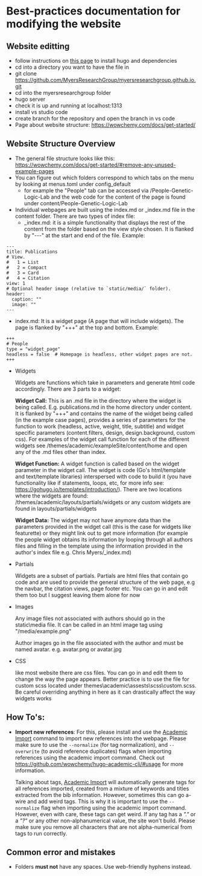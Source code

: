 # Best-practices documentation for modifying the website

## Website editting

* follow instructions on [this page](https://wowchemy.com/docs/install-locally/) to install hugo and dependencies
* cd into a directory you want to have the file in
* git clone https://github.com/MyersResearchGroup/myersresearchgroup.github.io.git
* cd into the myersresearchgroup folder
* hugo server
* check it is up and running at localhost:1313
* install vs studio code
* create branch for the repository and open the branch in vs code
* Page about website structure: https://wowchemy.com/docs/get-started/

## Website Structure Overview

* The general file structure looks like this: https://wowchemy.com/docs/get-started/#remove-any-unused-example-pages
* You can figure out which folders correspond to which tabs on the menu by looking at menus.toml under config\_default
  * for example the "People" tab can be accessed via <website url>/People-Genetic-Logic-Lab and the web code for the content of the page is found under content/People-Genetic-Logic-Lab
* Individual webpages are built using the index.md or _index.md file in the content folder. There are two types of index file:
  * _index.md: it is a simple functionality that displays the rest of the content from the folder based on the view style chosen. It is flanked by "---" at the start and end of the file. Example:

~~~~
---
title: Publications
# View.
#   1 = List
#   2 = Compact
#   3 = Card
#   4 = Citation
view: 1
# Optional header image (relative to `static/media/` folder).
header:
  caption: ""
  image: ""
---
~~~~
  
  * index.md: It is a widget page (A page that will include widgets). The page is flanked by "+++" at the top and bottom. Example:

 ~~~~
+++
# People
type = "widget_page"
headless = false  # Homepage is headless, other widget pages are not.
+++
 ~~~~

* Widgets

  Widgets are functions which take in parameters and generate html code accordingly. There are 3 parts to a widget:

  **Widget Call:** This is an .md file in the directory where the widget is being called. E.g. publications.md in the home directory under content. It is flanked by "+++" and contains the name of the widget being called (in the example case pages), provides a series of parameters for the function to work (headless, active, weight, title, subtitle) and widget specific parameters (content.filters, design, design.background, custom css). For examples of the widget call function for each of the different widgets see /themes/academic/exampleSite/content/home and open any of the .md files other than index.

  **Widget Function:** A widget function is called based on the widget parameter in the widget call. The widget is code (Go's html/template and text/template libraries) interspersed with code to build it (you have functionality like if statements, loops, etc, for more info see: https://gohugo.io/templates/introduction/). There are two locations where the widgets are found: /themes/academic/layouts/partials/widgets or any custom widgets are found in layouts/partials/widgets

  **Widget Data:** The widget may not have anymore data than the parameters provided in the widget call (this is the case for widgets like featurette) or they might link out to get more information (for example the people widget obtains its information by looping through all authors files and filling in the template using the information provided in the author's index file e.g. Chris Myers/_index.md)

* Partials

  Widgets are a subset of partials. Partials are html files that contain go code and are used to provide the general structure of the web page, e.g the navbar, the citation views, page footer etc. You can go in and edit them too but I suggest leaving them alone for now

* Images

  Any image files not associated with authors should go in the static\media file. It can be called in an html image tag using "/media/example.png"

  Author images go in the file associated with the author and must be named avatar.<extension> e.g. avatar.png or avatar.jpg

* CSS

  like most website there are css files. You can go in and edit them to change the way the page appears. Better practice is to use the file for custom scss located under themes\academic\assests\scss\custom.scss. Be careful overriding anything in here as it can drastically affect the way widgets works

## How To's:

* **Import new references**: 
  For this, please install and use the [Academic Import](https://github.com/wowchemy/hugo-academic-cli/#usage) command to import new references into the webpage. Please make sure to use the `--normalize` (for tag normalization), and `--overwrite` (to avoid reference duplicates) flags when importing references using the academic import command. Check out https://github.com/wowchemy/hugo-academic-cli/#usage for more information.

  Talking about tags, [Academic Import](https://github.com/wowchemy/hugo-academic-cli/#usage) will automatically generate tags for all references imported, created from a mixture of keywords and titles extracted from the bib information. However, sometimes this can go a-wire and add weird tags. This is why it is important to use the `--normalize` flag when importing using the academic import command. However, even with care, these tags can get weird. If any tag has a *"."* or a *"?"* or any other non-alphanumerical value, the site won't build. Please make sure you remove all characters that are not alpha-numerical from tags to run correctly.

## Common error and mistakes

* Folders **must not** have any spaces. Use web-friendly hyphens instead.

